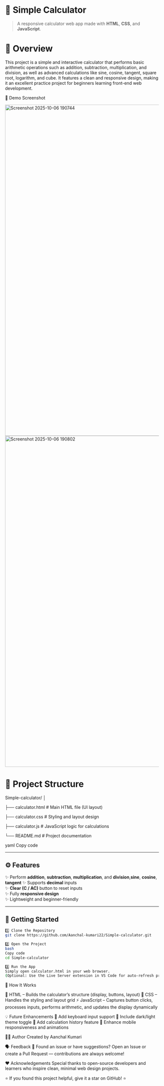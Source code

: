 # 🧮 Simple Calculator  

> A responsive calculator web app made with **HTML**, **CSS**, and **JavaScript**. 

# 🧾 Overview  

This project is a simple and interactive calculator that performs basic arithmetic operations such as addition, subtraction, multiplication, and division, as well as advanced calculations like sine, cosine, tangent, square root, logarithm, and cube.
It features a clean and responsive design, making it an excellent practice project for beginners learning front-end web development.


📸 Demo Screenshot  

<img width="1920" height="1080" alt="Screenshot 2025-10-06 190744" src="https://github.com/user-attachments/assets/dc413f22-4432-45ff-a1eb-d5fe641b61b8" />

<img width="1920" height="1080" alt="Screenshot 2025-10-06 190802" src="https://github.com/user-attachments/assets/f8340964-3df3-49e9-bab0-1cf5e58a3a40" />
 

# 📁 Project Structure  

Simple-calculator/
│

├── calculator.html # Main HTML file (UI layout)

├── calculator.css # Styling and layout design

├── calculator.js # JavaScript logic for calculations

└── README.md # Project documentation

yaml
Copy code

---

## ⚙️ Features  

✨ Perform **addition**, **subtraction**, **multiplication**, and **division**,**sine**, **cosine**, **tangent**
✨ Supports **decimal** inputs  
✨ **Clear (C / AC)** button to reset inputs  
✨ Fully **responsive design**  
✨ Lightweight and beginner-friendly  

---

## 🚀 Getting Started 

```bash
1️⃣ Clone the Repository  
git clone https://github.com/Aanchal-kumari22/Simple-calculator.git

2️⃣ Open the Project
bash
Copy code
cd Simple-calculator

3️⃣ Run the App
Simply open calculator.html in your web browser.
(Optional: Use the Live Server extension in VS Code for auto-refresh preview.)
```

🧠 How It Works

🧩 HTML – Builds the calculator’s structure (display, buttons, layout)
🎨 CSS – Handles the styling and layout grid
⚡ JavaScript – Captures button clicks, processes inputs, performs arithmetic, and updates the display dynamically


💡 Future Enhancements
🔹 Add keyboard input support
🔹 Include dark/light theme toggle
🔹 Add calculation history feature
🔹 Enhance mobile responsiveness and animations


👩‍💻 Author
Created by Aanchal Kumari


🗣️ Feedback
💬 Found an issue or have suggestions?
Open an Issue or create a Pull Request — contributions are always welcome!


❤️ Acknowledgements
Special thanks to open-source developers and learners who inspire clean, minimal web design projects.


⭐ If you found this project helpful, give it a star on GitHub! ⭐











